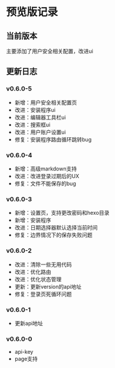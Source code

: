 # 预览版记录

## 当前版本

主要添加了用户安全相关配置，改进ui

## 更新日志

### v0.6.0-5

- 新增：用户安全相关配置页
- 改进：安装程序ui
- 改进：编辑器工具栏ui
- 改进：搜索框ui
- 改进：用户账户设置ui
- 修复：安装程序路由循环跳转bug

### v0.6.0-4

- 新增：高级markdown支持
- 改进：改进登录过期后的UX
- 修复：文件不能保存的bug

### v0.6.0-3

- 新增：设置页，支持更改密码和hexo目录
- 新增：安装程序
- 改进：日期选择器默认选择当前时间
- 修复：边界情况下的保存失败问题

### v0.6.0-2

- 改进：清除一些无用代码
- 改进：优化路由
- 改进：优化状态管理
- 更新：更新version的api地址
- 修复：登录页死循环问题

### v0.6.0-1

- 更新api地址

### v0.6.0-0

- api-key
- page支持
